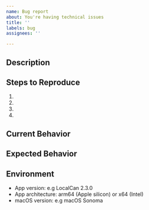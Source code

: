 ```yaml
---
name: Bug report
about: You're having technical issues
title: ''
labels: bug
assignees: ''

---
```


## Description
<!--- Description for the bug? -->

## Steps to Reproduce

<!-- Add relevant code and/or a live example -->

1.
2.
3.
4.

## Current Behavior

<!--- What went wrong? -->

## Expected Behavior

<!--- What should have happened? -->

## Environment

- App version: e.g LocalCan 2.3.0
- App architecture: arm64 (Apple silicon) or x64 (Intel)
- macOS version: e.g macOS Sonoma
